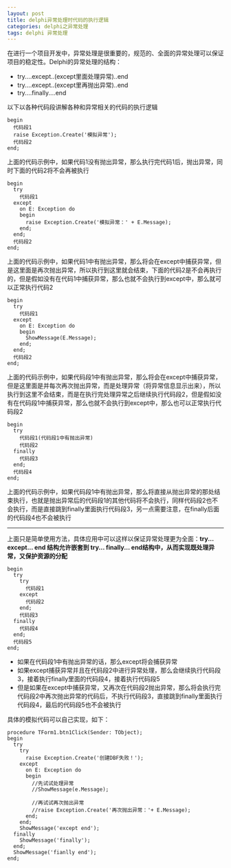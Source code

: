```yaml
---
layout: post
title: delphi异常处理时代码的执行逻辑
categories: delphi之异常处理
tags: delphi 异常处理
---
```


在进行一个项目开发中，异常处理是很重要的，规范的、全面的异常处理可以保证项目的稳定性。Delphi的异常处理的结构：

* try....except..(except里面处理异常)..end
* try....except..(except里再抛出异常)..end
* try....finally....end

以下以各种代码段讲解各种和异常相关的代码的执行逻辑

```
begin
  代码段1
  raise Exception.Create('模拟异常');
  代码段2
end;
```

上面的代码示例中，如果代码1没有抛出异常，那么执行完代码1后，抛出异常，同时下面的代码2将不会再被执行

```
begin
  try
    代码段1
  except
    on E: Exception do
    begin
      raise Exception.Create('模拟异常：' + E.Message);
    end;
  end;
  代码段2
end;
```

上面的代码示例中，如果代码1中有抛出异常，那么将会在except中捕获异常，但是这里面是再次抛出异常，所以执行到这里就会结束，下面的代码2是不会再执行的，但是假如没有在代码1中捕获异常，那么也就不会执行到except中，那么就可以正常执行代码2

```
begin
  try
    代码段1
  except
    on E: Exception do
    begin
      ShowMessage(E.Message);
    end;
  end;
  代码段2
end;
```

上面的代码示例中，如果代码段1中有抛出异常，那么将会在except中捕获异常，但是这里面是并每次再次抛出异常，而是处理异常（将异常信息显示出来），所以执行到这里不会结束，而是在执行完处理异常之后继续执行代码段2，但是假如没有在代码段1中捕获异常，那么也就不会执行到except中，那么也可以正常执行代码段2

```
begin
  try
    代码段1(代码段1中有抛出异常)
    代码段2
  finally
    代码段3
  end;
  代码段4
end;
```

上面的代码示例中，如果代码段1中有抛出异常，那么将直接从抛出异常的那处结束执行，也就是抛出异常后的代码段1的其他代码将不会执行，同样代码段2也不会执行，而是直接跳到finally里面执行代码段3，另一点需要注意，在finally后面的代码段4也不会被执行

---

上面只是简单使用方法，具体应用中可以这样以保证异常处理更为全面：**try... except... end 结构允许嵌套到 try... finally... end结构中，从而实现既处理异常，又保护资源的分配**

```
begin
  try
    try
      代码段1
    except
      代码段2
    end;
    代码段3
  finally
    代码段4
  end;
  代码段5
end;
```

* 如果在代码段1中有抛出异常的话，那么except将会捕获异常
* 如果except捕获异常并且在代码段2中进行异常处理，那么会继续执行代码段3，接着执行finally里面的代码段4，接着执行代码段5
* 但是如果在except中捕获异常，又再次在代码段2抛出异常，那么将会执行完代码段2中再次抛出异常的代码后，不执行代码段3，直接跳到finally里面执行代码段4，最后的代码段5也不会被执行

具体的模拟代码可以自己实现，如下：

```
procedure TForm1.btn1Click(Sender: TObject);
begin
  try
    try
      raise Exception.Create('创建DBF失败！');
    except
      on E: Exception do
      begin
        //先试试处理异常
        //ShowMessage(e.Message); 
		
        //再试试再次抛出异常
        //raise Exception.Create('再次抛出异常：'+ E.Message);
      end;
    end;
    ShowMessage('except end');
  finally
    ShowMessage('finally');
  end;
  ShowMessage('fianlly end');
end;
```
